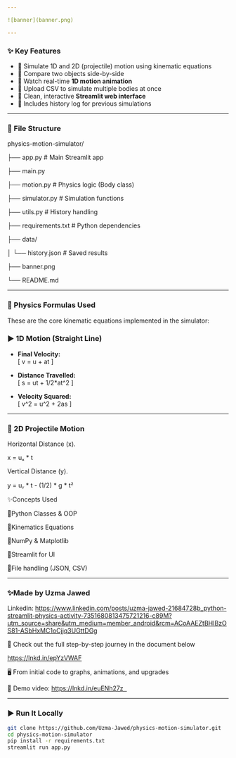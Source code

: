 ```yaml
---

![banner](banner.png)

---
```


### ✨ Key Features

- 🔸 Simulate 1D and 2D (projectile) motion using kinematic equations
- 🔸 Compare two objects side-by-side
- 🔸 Watch real-time **1D motion animation**
- 🔸 Upload CSV to simulate multiple bodies at once
- 🔸 Clean, interactive **Streamlit web interface**
- 🔸 Includes history log for previous simulations

---

### 📂 File Structure

physics-motion-simulator/

├── app.py # Main Streamlit app

├── main.py

├── motion.py # Physics logic (Body class)

├── simulator.py # Simulation functions

├── utils.py # History handling

├── requirements.txt # Python dependencies

├── data/

│ └── history.json # Saved results

├── banner.png

└── README.md

---

### 📐 Physics Formulas Used

These are the core kinematic equations implemented in the simulator:

### ▶️ 1D Motion (Straight Line)

- **Final Velocity:**  
  \[ v = u + at \]

- **Distance Travelled:**  
  \[ s = ut + 1/2*at^2 \]

- **Velocity Squared:**  
  \[ v^2 = u^2 + 2as \]

---

### 🏹 2D Projectile Motion

Horizontal Distance (x). 

x = uₓ * t

Vertical Distance (y). 

y = uᵧ * t - (1/2) * g * t²


✨Concepts Used

🔸Python Classes & OOP

🔸Kinematics Equations

🔸NumPy & Matplotlib

🔸Streamlit for UI

🔸File handling (JSON, CSV)
___

### ✨Made by Uzma Jawed

Linkedin: https://www.linkedin.com/posts/uzma-jawed-21684728b_python-streamlit-physics-activity-7351680813475721216-c89M?utm_source=share&utm_medium=member_android&rcm=ACoAAEZtBHIBzOS81-ASbHxMC1oCjjq3UGttDGg

📄 Check out the full step-by-step journey in the document below

https://lnkd.in/epYzVWAF

🖥️ From initial code to graphs, animations, and upgrades  

🎥 Demo video:
 https://lnkd.in/euENh27z  

---

### ▶️ Run It Locally

```bash
git clone https://github.com/Uzma-Jawed/physics-motion-simulator.git
cd physics-motion-simulator
pip install -r requirements.txt
streamlit run app.py
